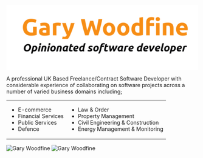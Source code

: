 

<picture>
  <source media="(prefers-color-scheme: light)" srcset="images/garywoodfine-logo-light.png">
  <source media="(prefers-color-scheme: dark)" srcset="images/garywoodfine-logo-dark.png">
  <img alt="Gary Woodfine - Opinionated Software Developer" src="images/garywoodfine-logo-light.png" align="center" />
</picture>

 A professional UK Based Freelance/Contract Software Developer with considerable experience of collaborating on software projects across a number of varied business domains including;
 
 
 <table style="width: 100%; border: none">
 <tr>
 <td>
 
 * E-commerce
 * Financial Services
 * Public Services
 * Defence
 
 </td>
 <td>
 
 * Law & Order
 * Property Management 
 * Civil Engineering & Construction
 * Energy Management & Monitoring
 
 </td>
 </tr>
 </table>
 

<div>
  <img align="center" src="https://github-readme-stats.vercel.app/api?username=garywoodfine&show_icons=true&theme=dark" alt="Gary Woodfine" />&nbsp;<img align="center" src="https://github-readme-stats.vercel.app/api/top-langs/?username=garywoodfine&layout=compact&hide=html&theme=dark" alt="Gary Woodfine" />
<div/>

<br/>



